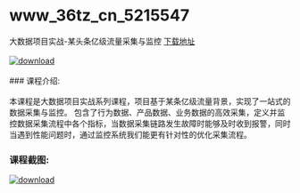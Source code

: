# www_36tz_cn_5215547
大数据项目实战-某头条亿级流量采集与监控
[下载地址](http://www.36tz.cn/article/5215547 "下载地址")
<br/></br>[![download](http://36tz.cn/muke_img/2020_10_2-13.png "下载地址")](http://www.36tz.cn/article/5215547 "下载地址")
<br/></br>### 课程介绍:<br/></br>本课程是大数据项目实战系列课程，项目基于某条亿级流量背景，实现了一站式的数据采集与监控。
包含了行为数据、产品数据、业务数据的高效采集，定义并监控数据采集流程中各个指标，当数据采集链路发生故障时能够及时收到报警，同时当遇到性能问题时，通过监控系统我们能更有针对性的优化采集流程。

### 课程截图:
[![download](http://36tz.cn/muke_img/2020_10_1-15.png "下载地址")](http://www.36tz.cn/article/5215547 "下载地址")
